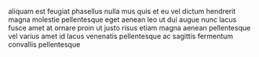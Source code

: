 aliquam est feugiat phasellus nulla mus quis et eu vel dictum hendrerit magna
molestie pellentesque eget aenean leo ut dui augue nunc lacus fusce amet at
ornare proin ut justo risus etiam magna aenean pellentesque vel varius amet id
lacus venenatis pellentesque ac sagittis fermentum convallis pellentesque